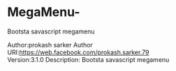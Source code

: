 # MegaMenu-
Bootsta savascript megamenu
 
Author:prokash sarker
Author URI:https://web.facebook.com/prokash.sarker.79  
Version:3.1.0
Description: Bootsta savascript megamenu
 
